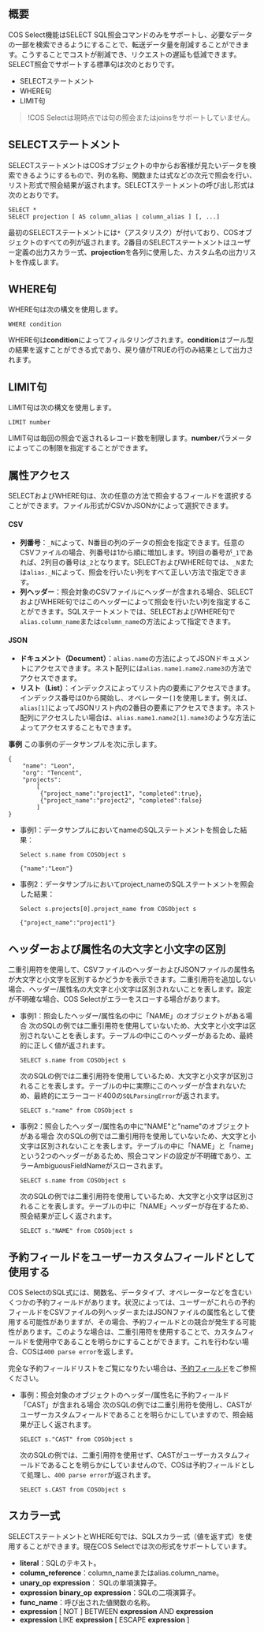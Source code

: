 ## 概要

COS Select機能はSELECT SQL照会コマンドのみをサポートし、必要なデータの一部を検索できるようにすることで、転送データ量を削減することができます。こうすることでコストが削減でき、リクエストの遅延も低減できます。SELECT照会でサポートする標準句は次のとおりです。

- SELECTステートメント
- WHERE句
- LIMIT句

> !COS Selectは現時点では句の照会またはjoinsをサポートしていません。

## SELECTステートメント

SELECTステートメントはCOSオブジェクトの中からお客様が見たいデータを検索できるようにするもので、列の名称、関数または式などの次元で照会を行い、リスト形式で照会結果が返されます。SELECTステートメントの呼び出し形式は次のとおりです。

```shell
SELECT *
SELECT projection [ AS column_alias | column_alias ] [, ...]
```

最初のSELECTステートメントには`*`（アスタリスク）が付いており、COSオブジェクトのすべての列が返されます。2番目のSELECTステートメントはユーザー定義の出力スカラー式、**projection**を各列に使用した、カスタム名の出力リストを作成します。


## WHERE句

WHERE句は次の構文を使用します。

```shell
WHERE condition
```

WHERE句は**condition**によってフィルタリングされます。**condition**はブール型の結果を返すことができる式であり、戻り値がTRUEの行のみ結果として出力されます。

## LIMIT句

LIMIT句は次の構文を使用します。

```shell
LIMIT number
```

LIMIT句は毎回の照会で返されるレコード数を制限します。**number**パラメータによってこの制限を指定することができます。

## 属性アクセス

SELECTおよびWHERE句は、次の任意の方法で照会するフィールドを選択することができます。ファイル形式がCSVかJSONかによって選択できます。

#### CSV

- **列番号**：`_N`によって、N番目の列のデータの照会を指定できます。任意のCSVファイルの場合、列番号は1から順に増加します。1列目の番号が`_1`であれば、2列目の番号は`_2`となります。SELECTおよびWHERE句では、`_N`または`alias._N`によって、照会を行いたい列をすべて正しい方法で指定できます。
- **列ヘッダー**：照会対象のCSVファイルにヘッダーが含まれる場合、SELECTおよびWHERE句ではこのヘッダーによって照会を行いたい列を指定することができます。SQLステートメントでは、SELECTおよびWHERE句で`alias.column_name`または`column_name`の方法によって指定できます。

#### JSON 

- **ドキュメント（Document）**：`alias.name`の方法によってJSONドキュメントにアクセスできます。ネスト配列には`alias.name1.name2.name3`の方法でアクセスできます。
- **リスト（List）**：インデックスによってリスト内の要素にアクセスできます。インデックス番号は0から開始し、オペレーター`[]`を使用します。例えば、`alias[1]`によってJSONリスト内の2番目の要素にアクセスできます。ネスト配列にアクセスしたい場合は、`alias.name1.name2[1].name3`のような方法によってアクセスすることもできます。

**事例** 
この事例のデータサンプルを次に示します。

```shell
{
	"name": "Leon",
	"org": "Tencent",
	"projects":
		[
		 {"project_name":"project1", "completed":true},
		 {"project_name":"project2", "completed":false}
		]
}
```

- 事例1：データサンプルにおいてnameのSQLステートメントを照会した結果：
  ```shell
  Select s.name from COSObject s
  ```
  ```shell
  {"name":"Leon"}
  ```
- 事例2：データサンプルにおいてproject_nameのSQLステートメントを照会した結果：
  ```shell
  Select s.projects[0].project_name from COSObject s
  ```
  ```shell
  {"project_name":"project1"}
  ```

## ヘッダーおよび属性名の大文字と小文字の区別

二重引用符を使用して、CSVファイルのヘッダーおよびJSONファイルの属性名が大文字と小文字を区別するかどうかを表示できます。二重引用符を追加しない場合、ヘッダー/属性名の大文字と小文字は区別されないことを表します。設定が不明確な場合、COS Selectがエラーをスローする場合があります。

- 事例1：照会したヘッダー/属性名の中に「NAME」のオブジェクトがある場合
  次のSQLの例では二重引用符を使用していないため、大文字と小文字は区別されないことを表します。テーブルの中にこのヘッダーがあるため、最終的に正しく値が返されます。
  ```shell
  SELECT s.name from COSObject s
  ```

  次のSQLの例では二重引用符を使用しているため、大文字と小文字が区別されることを表します。テーブルの中に実際にこのヘッダーが含まれないため、最終的にエラーコード400の`SQLParsingError`が返されます。
  ```shell
  SELECT s."name" from COSObject s
  ```

- 事例2：照会したヘッダー/属性名の中に"NAME"と"name"のオブジェクトがある場合
  次のSQLの例では二重引用符を使用していないため、大文字と小文字は区別されないことを表します。テーブルの中に「NAME」と「name」という2つのヘッダーがあるため、照会コマンドの設定が不明確であり、エラーAmbiguousFieldNameがスローされます。
  ```shell
  SELECT s.name from COSObject s
  ```

  次のSQLの例では二重引用符を使用しているため、大文字と小文字は区別されることを表します。テーブルの中に「NAME」ヘッダーが存在するため、照会結果が正しく返されます。
  ```shell
  SELECT s."NAME" from COSObject s
  ```

## 予約フィールドをユーザーカスタムフィールドとして使用する

COS SelectのSQL式には、関数名、データタイプ、オペレーターなどを含むいくつかの予約フィールドがあります。状況によっては、ユーザーがこれらの予約フィールドをCSVファイルの列ヘッダーまたはJSONファイルの属性名として使用する可能性がありますが、その場合、予約フィールドとの競合が発生する可能性があります。このような場合は、二重引用符を使用することで、カスタムフィールドを使用中であることを明らかにすることができます。これを行わない場合、COSは`400 parse error`を返します。

完全な予約フィールドリストをご覧になりたい場合は、[予約フィールド](https://intl.cloud.tencent.com/document/product/436/32475)をご参照ください。

- 事例：照会対象のオブジェクトのヘッダー/属性名に予約フィールド「CAST」が含まれる場合
  次のSQLの例では二重引用符を使用し、CASTがユーザーカスタムフィールドであることを明らかにしていますので、照会結果が正しく返されます。
  ```shell
  SELECT s."CAST" from COSObject s
  ```
  次のSQLの例では、二重引用符を使用せず、CASTがユーザーカスタムフィールドであることを明らかにしていませんので、COSは予約フィールドとして処理し、`400 parse error`が返されます。
  ```shell
  SELECT s.CAST from COSObject s
  ```

## スカラー式

SELECTステートメントとWHERE句では、SQLスカラー式（値を返す式）を使用することができます。現在COS Selectでは次の形式をサポートしています。

- **literal**：SQLのテキスト。
- **column_reference**：column_nameまたはalias.column_name。
- **unary_op** **expression**： SQLの単項演算子。
- **expression** **binary_op** **expression**：SQLの二項演算子。
- **func_name**：呼び出された値関数の名称。
- **expression** [ NOT ] BETWEEN **expression** AND **expression**
- **expression** LIKE **expression** [ ESCAPE **expression** ]

